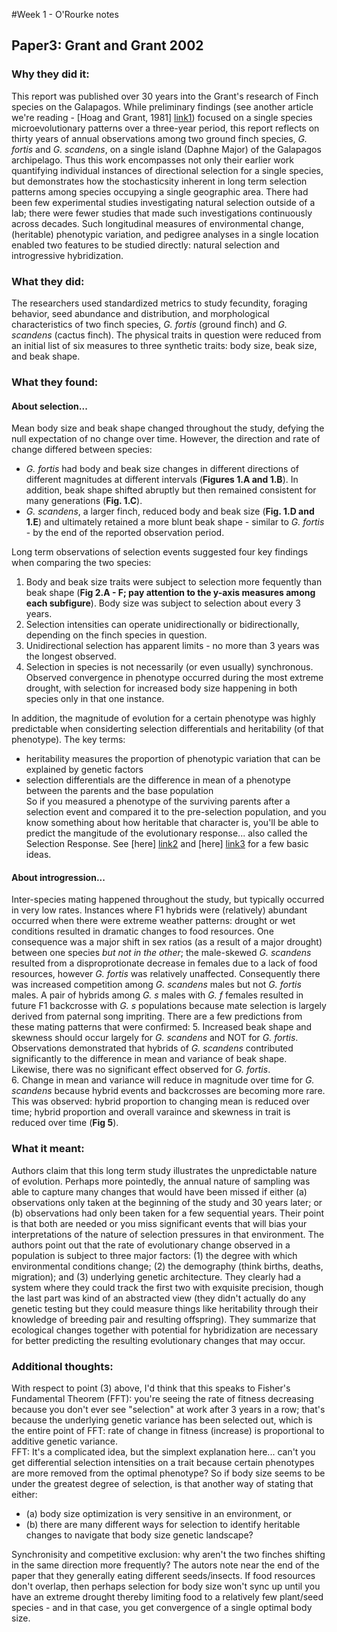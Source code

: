 #Week 1 - O'Rourke notes  

## Paper3: Grant and Grant 2002

### Why they did it:  
This report was published over 30 years into the Grant's research of Finch species on the Galapagos. While preliminary findings (see another article we're reading - [Hoag and Grant, 1981] [link1]) focused on a single species microevolutionary patterns over a three-year period, this report reflects on thirty years of annual observations among two ground finch species, *G. fortis* and *G. scandens*, on a single island (Daphne Major) of the Galapagos archipelago. Thus this work encompasses not only their earlier work quantifying individual instances of directional selection for a single species, but demonstrates how the stochasticsity inherent in long term selection patterns among species occupying a single geographic area. There had been few experimental studies investigating natural selection outside of a lab; there were fewer studies that made such investigations continuously across decades. Such longitudinal measures of environmental change, (heritable) phenotypic variation, and pedigree analyses in a single location enabled two features to be studied directly: natural selection and introgressive hybridization.

### What they did:  
The researchers used standardized metrics to study fecundity, foraging behavior, seed abundance and distribution, and morphological characteristics of two finch species, *G. fortis* (ground finch) and *G. scandens* (cactus finch).  The physical traits in question were reduced from an initial list of six measures to three synthetic traits: body size, beak size, and beak shape.

### What they found:  
#### About selection...
Mean body size and beak shape changed throughout the study, defying the null expectation of no change over time. However, the direction and rate of change differed between species:
- *G. fortis* had body and beak size changes in different directions of different magnitudes at different intervals (**Figures 1.A and 1.B**). In addition, beak shape shifted abruptly but then remained consistent for many generations (**Fig. 1.C**).
- *G. scandens*, a larger finch, reduced body and beak size (**Fig. 1.D and 1.E**) and ultimately retained a more blunt beak shape - similar to *G. fortis* - by the end of the reported observation period.  

Long term observations of selection events suggested four key findings when comparing the two species:
  1. Body and beak size traits were subject to selection more fequently than beak shape (**Fig 2.A - F; pay attention to the y-axis measures among each subfigure**). Body size was subject to selection about every 3 years.  
  2. Selection intensities can operate unidirectionally or bidirectionally, depending on the finch species in question.   
  3. Unidirectional selection has apparent limits - no more than 3 years was the longest observed.    
  4. Selection in species is not necessarily (or even usually) synchronous. Observed convergence in phenotype occurred during the most extreme drought, with selection for increased body size happening in both species only in that one instance.  

In addition, the magnitude of evolution for a certain phenotype was highly predictable when considerting selection differentials and heritability (of that phenotype). The key terms: 
- heritability measures the proportion of phenotypic variation that can be explained by genetic factors
- selection differentials are the difference in mean of a phenotype between the parents and the base population  
So if you measured a phenotype of the surviving parents after a selection event and compared it to the pre-selection population, and you know something about how heritable that character is, you'll be able to predict the mangitude of the evolutionary response... also called the Selection Response. See [here] [link2] and [here] [link3] for a few basic ideas.  

#### About introgression...
Inter-species mating happened throughout the study, but typically occurred in very low rates. Instances where F1 hybrids were (relatively) abundant occurred when there were extreme weather patterns: drought or wet conditions resulted in dramatic changes to food resources. One consequence was a major shift in sex ratios (as a result of a major drought) between one species *but not in the other*; the male-skewed *G. scandens* resulted from a disproprotionate decrease in females due to a lack of food resources, however *G. fortis*  was relatively unaffected. Consequently there was increased competition among *G. scandens* males but not *G. fortis* males. A pair of hybrids among *G. s* males with *G. f* females resulted in future F1 backcrosse with *G. s* populations because mate selection is largely derived from paternal song impriting.  There are a few predictions from these mating patterns that were confirmed:
  5. Increased beak shape and skewness should occur largely for *G. scandens* and NOT for *G. fortis*. Observations demonstrated that hybrids of *G. scandens* contributed significantly to the difference in mean and variance of beak shape. Likewise, there was no significant effect observed for *G. fortis*.  
  6. Change in mean and variance will reduce in magnitude over time for *G. scandens* because hybrid events and backcrosses are becoming more rare. This was observed: hybrid proportion to changing mean is reduced over time; hybrid proportion and overall varaince and skewness in trait is reduced over time (**Fig 5**).  

### What it meant:
Authors claim that this long term study illustrates the unpredictable nature of evolution. Perhaps more pointedly, the annual nature of sampling was able to capture many changes that would have been missed if either (a) observations only taken at the beginning of the study and 30 years later; or (b) observations had only been taken for a few sequential years. Their point is that both are needed or you miss significant events that will bias your interpretations of the nature of selection pressures in that environment.  The authors point out that the rate of evolutionary change observed in a population is subject to three major factors:  (1) the degree with which environmental conditions change; (2) the demography (think births, deaths, migration); and (3) underlying genetic architecture. They clearly had a system where they could track the first two with exquisite precision, though the last part was kind of an abstracted view (they didn't actually do any genetic testing but they could measure things like heritability through their knowledge of breeding pair and resulting offspring). They summarize that ecological changes together with potential for hybridization are necessary for better predicting the resulting evolutionary changes that may occur.

### Additional thoughts:
With respect to point (3) above, I'd think that this speaks to Fisher's Fundamental Theorem (FFT): you're seeing the rate of fitness decreasing because you don't ever see "selection" at work after 3 years in a row; that's because the underlying genetic variance has been selected out, which is the entire point of FFT: rate of change in fitness (increase) is proportional to additive genetic variance.  
FFT: It's a complicated idea, but the simplext explanation here... can't you get differential selection intensities on a trait because certain phenotypes are more removed from the optimal phenotype? So if body size seems to be under the greatest degree of selection, is that another way of stating that either:
- (a) body size optimization is very sensitive in an environment, or
- (b) there are many different ways for selection to identify heritable changes to navigate that body size genetic landscape?  

Synchronisity and competitive exclusion: why aren't the two finches shifting in the same direction more frequently? The autors note near the end of the paper that they generally eating different seeds/insects. If food resources don't overlap, then perhaps selection for body size won't sync up until you have an extreme drought thereby limiting food to a relatively few plant/seed species - and in that case, you get convergence of a single optimal body size.

[link1]:http://biology-web.nmsu.edu/~houde/Boag%20&%20Grant%201981.pdf
[link2]:https://www.ndsu.edu/pubweb/~mcclean/plsc431/quantgen/qgen7.htm
[link3]:https://www.ndsu.edu/pubweb/~mcclean/plsc431/quantgen/qgen5.htm
